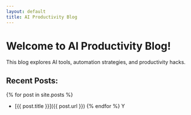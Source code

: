```yaml
---
layout: default
title: AI Productivity Blog
---
```


# Welcome to AI Productivity Blog!

This blog explores AI tools, automation strategies, and productivity hacks.

## Recent Posts:
{% for post in site.posts %}
- [{{ post.title }}]({{ post.url }})
{% endfor %}
Y
